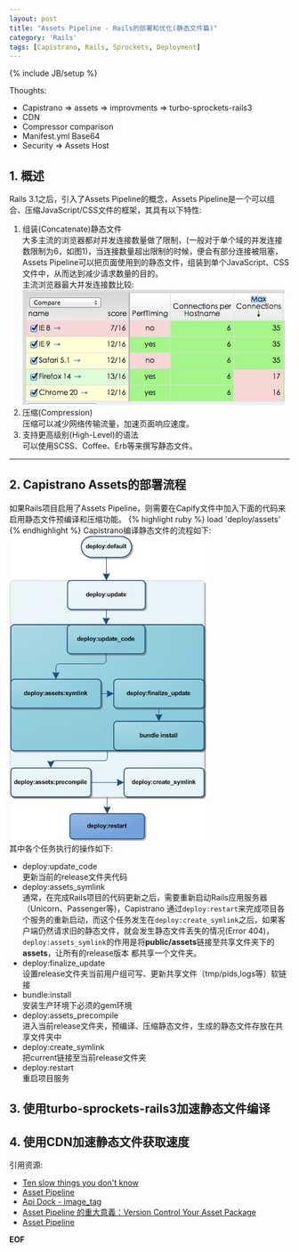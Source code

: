 ```yaml
---
layout: post
title: "Assets Pipeline - Rails的部署和优化(静态文件篇)"
category: 'Rails'
tags: [Capistrano, Rails, Sprockets, Deployment]
---
```

{% include JB/setup %}

Thoughts:

* Capistrano => assets => improvments => turbo-sprockets-rails3
* CDN
* Compressor comparison
* Manifest.yml Base64
* Security => Assets Host

## 1. 概述
Rails 3.1之后，引入了Assets Pipeline的概念，Assets
Pipeline是一个可以组合、压缩JavaScript/CSS文件的框架，其具有以下特性:

1. 组装(Concatenate)静态文件   
  大多主流的浏览器都对并发连接数量做了限制，(一般对于单个域的并发连接数限制为6，如图1)，当连接数量超出限制的时候，便会有部分连接被阻塞，Assets Pipeline可以把页面使用到的静态文件，组装到单个JavaScript、CSS文件中，从而达到减少请求数量的目的。  
主流浏览器最大并发连接数比较:  
![主流浏览器最大并发连接数比较:](/assets/images/web_broswer_max_connection.png)
2. 压缩(Compression)  
  压缩可以减少网络传输流量，加速页面响应速度。    
3. 支持更高级别(High-Level)的语法  
  可以使用SCSS、Coffee、Erb等来撰写静态文件。

------------
## 2. Capistrano Assets的部署流程
如果Rails项目启用了Assets
Pipeline，则需要在Capify文件中加入下面的代码来启用静态文件预编译和压缩功能。
{% highlight ruby %}
load 'deploy/assets'
{% endhighlight %}
Capistrano编译静态文件的流程如下:  
![静态文件编译流程](/assets/images/capistrano.jpg)  
其中各个任务执行的操作如下:  

* deploy:update_code  
  更新当前的release文件夹代码
* deploy:assets_symlink  
  通常，在完成Rails项目的代码更新之后，需要重新启动Rails应用服务器（Unicorn、Passenger等)，Capistrano
通过`deploy:restart`来完成项目各个服务的重新启动，而这个任务发生在`deploy:create_symlink`之后，如果客
户端仍然请求旧的静态文件，就会发生静态文件丢失的情况(Error
404)，`deploy:assets_symlink`的作用是将**public/assets**链接至共享文件夹下的**assets**，让所有的release版本
都共享一个文件夹。
* deploy:finalize_update  
  设置release文件夹当前用户组可写、更新共享文件（tmp/pids,logs等）软链接
* bundle:install  
  安装生产环境下必须的gem环境
* deploy:assets_precompile  
  进入当前release文件夹，预编译、压缩静态文件，生成的静态文件存放在共享文件夹中
* deploy:create_symlink  
  把current链接至当前release文件夹
* deploy:restart  
  重启项目服务

## 3. 使用turbo-sprockets-rails3加速静态文件编译
## 4. 使用CDN加速静态文件获取速度
引用资源:

* [Ten slow things you don't know](https://speakerdeck.com/xdite/rubychina-2012-ten-slow-things-you-dont-know)
* [Asset Pipeline](http://guides.rubyonrails.org/asset_pipeline.html)
* [Api Dock - image_tag](http://apidock.com/rails/ActionView/Helpers/AssetTagHelper/image_tag)
* [Asset Pipeline 的重大意義：Version Control Your Asset Package](http://blog.xdite.net/posts/2011/10/18/asset-pipeline-version-control-assets/)
* [Asset Pipeline](http://upgrade2rails31.com/asset-pipeline)

__EOF__
